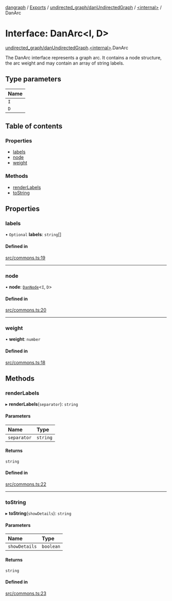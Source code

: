 [dangraph](../README.md) / [Exports](../modules.md) / [undirected\_graph/danUndirectedGraph](../modules/undirected_graph_danUndirectedGraph.md) / [\<internal\>](../modules/undirected_graph_danUndirectedGraph._internal_.md) / DanArc

# Interface: DanArc\<I, D\>

[undirected\_graph/danUndirectedGraph](../modules/undirected_graph_danUndirectedGraph.md).[\<internal\>](../modules/undirected_graph_danUndirectedGraph._internal_.md).DanArc

The DanArc interface represents a graph arc.
It contains a node structure, the arc weight and may contain an array of string labels.

## Type parameters

| Name |
| :------ |
| `I` |
| `D` |

## Table of contents

### Properties

- [labels](undirected_graph_danUndirectedGraph._internal_.DanArc.md#labels)
- [node](undirected_graph_danUndirectedGraph._internal_.DanArc.md#node)
- [weight](undirected_graph_danUndirectedGraph._internal_.DanArc.md#weight)

### Methods

- [renderLabels](undirected_graph_danUndirectedGraph._internal_.DanArc.md#renderlabels)
- [toString](undirected_graph_danUndirectedGraph._internal_.DanArc.md#tostring)

## Properties

### labels

• `Optional` **labels**: `string`[]

#### Defined in

[src/commons.ts:19](https://github.com/evildead/DanGraph/blob/355b956/src/commons.ts#L19)

___

### node

• **node**: [`DanNode`](undirected_graph_danUndirectedGraph._internal_.DanNode.md)\<`I`, `D`\>

#### Defined in

[src/commons.ts:20](https://github.com/evildead/DanGraph/blob/355b956/src/commons.ts#L20)

___

### weight

• **weight**: `number`

#### Defined in

[src/commons.ts:18](https://github.com/evildead/DanGraph/blob/355b956/src/commons.ts#L18)

## Methods

### renderLabels

▸ **renderLabels**(`separator`): `string`

#### Parameters

| Name | Type |
| :------ | :------ |
| `separator` | `string` |

#### Returns

`string`

#### Defined in

[src/commons.ts:22](https://github.com/evildead/DanGraph/blob/355b956/src/commons.ts#L22)

___

### toString

▸ **toString**(`showDetails`): `string`

#### Parameters

| Name | Type |
| :------ | :------ |
| `showDetails` | `boolean` |

#### Returns

`string`

#### Defined in

[src/commons.ts:23](https://github.com/evildead/DanGraph/blob/355b956/src/commons.ts#L23)
